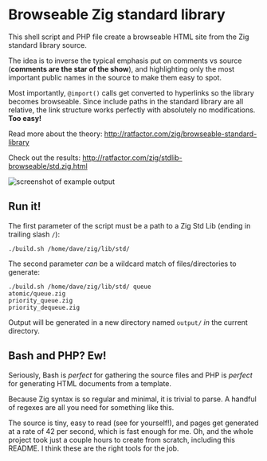 # Browseable Zig standard library

This shell script and PHP file create a browseable HTML site from the Zig standard library source.

The idea is to inverse the typical emphasis put on comments vs source (**comments are the star of the show**), and highlighting only the most important public names in the source to make them easy to spot.

Most importantly, `@import()` calls get converted to hyperlinks so the library becomes browseable.  Since include paths in the standard library are all relative, the link structure works perfectly with absolutely no modifications. **Too easy!**

Read more about the theory:
http://ratfactor.com/zig/browseable-standard-library

Check out the results: http://ratfactor.com/zig/stdlib-browseable/std.zig.html

![screenshot of example output](http://ratfactor.com/zig/stdlib-browseable/screenshot.png)

## Run it!

The first parameter of the script must be a path to a Zig Std Lib (ending in trailing slash `/`):

    ./build.sh /home/dave/zig/lib/std/

The second parameter _can_ be a wildcard match of files/directories to generate:

    ./build.sh /home/dave/zig/lib/std/ queue
    atomic/queue.zig
    priority_queue.zig
    priority_dequeue.zig

Output will be generated in a new directory named `output/` _in_ the current directory.

## Bash and PHP? Ew!

Seriously, Bash is _perfect_ for gathering the source files and PHP is _perfect_ for generating HTML documents from a template.

Because Zig syntax is so regular and minimal, it is trivial to parse. A handful of regexes are all you need for something like this.

The source is tiny, easy to read (see for yourself!), and pages get generated at a rate of 42 per second, which is fast enough for me.
Oh, and the whole project took just a couple hours to create from scratch, including this README. I think these are the right tools for the job.
